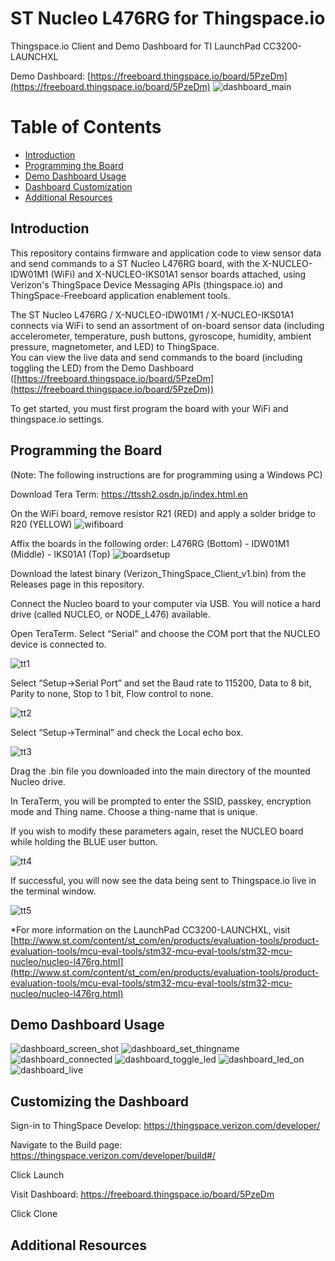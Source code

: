 ST Nucleo L476RG for Thingspace.io
==============================================

Thingspace.io Client and Demo Dashboard for TI LaunchPad CC3200-LAUNCHXL

Demo Dashboard: [https://freeboard.thingspace.io/board/5PzeDm](https://freeboard.thingspace.io/board/5PzeDm)
![dashboard_main](./doc_images/dash-full.png)

# Table of Contents
*   [Introduction](#introduction)
*   [Programming the Board](#programming-the-board)
*   [Demo Dashboard Usage](#demo-dashboard-usage)
*   [Dashboard Customization](#customizing-the-dashboard)
*   [Additional Resources](#additional-resources)

Introduction
------------
This repository contains firmware and application code to view sensor data and send commands to a ST Nucleo L476RG board, with the X-NUCLEO-IDW01M1 (WiFi) and X-NUCLEO-IKS01A1 sensor boards attached, using Verizon's ThingSpace Device Messaging APIs (thingspace.io) and ThingSpace-Freeboard application enablement tools.

The ST Nucleo L476RG / X-NUCLEO-IDW01M1 / X-NUCLEO-IKS01A1 connects via WiFi to send an assortment of on-board sensor data (including accelerometer, temperature, push buttons, gyroscope, humidity, ambient pressure, magnetometer, and LED) to ThingSpace.  
You can view the live data and send commands to the board (including toggling the LED) from the Demo Dashboard ([https://freeboard.thingspace.io/board/5PzeDm](https://freeboard.thingspace.io/board/5PzeDm))

To get started, you must first program the board with your WiFi and thingspace.io settings.

Programming the Board
---------------------
(Note: The following instructions are for programming using a Windows PC)

Download Tera Term: https://ttssh2.osdn.jp/index.html.en

On the WiFi board, remove resistor R21 (RED) and apply a solder bridge to R20 (YELLOW)
![wifiboard](./doc_images/wifisetup.png)

Affix the boards in the following order:  L476RG (Bottom) - IDW01M1 (Middle) - IKS01A1 (Top)
![boardsetup](./doc_images/boardsetup.png)

Download the latest binary (Verizon_ThingSpace_Client_v1.bin) from the Releases page in this repository.

Connect the Nucleo board to your computer via USB.  You will notice a hard drive (called NUCLEO, or NODE_L476) available.  

Open TeraTerm. Select “Serial” and choose the COM port that the NUCLEO device is connected to.

![tt1](./doc_images/teraterm.png)

Select “Setup->Serial Port” and set the Baud rate to 115200, Data to 8 bit, Parity to none, Stop to 1 bit, Flow control to none.

![tt2](./doc_images/teraterm2.png)

Select “Setup->Terminal” and check the Local echo box.

![tt3](./doc_images/teraterm3.png)


Drag the .bin file you downloaded into the main directory of the mounted Nucleo drive.

In TeraTerm, you will be prompted to enter the SSID, passkey, encryption mode and Thing name.  Choose a thing-name that is unique.

If you wish to modify these parameters again, reset the NUCLEO board while holding the BLUE user button.

![tt4](./doc_images/teraterm4.png)

If successful, you will now see the data being sent to Thingspace.io live in the terminal window.

![tt5](./doc_images/teraterm5.png)



*For more information on the LaunchPad CC3200-LAUNCHXL, visit [http://www.st.com/content/st_com/en/products/evaluation-tools/product-evaluation-tools/mcu-eval-tools/stm32-mcu-eval-tools/stm32-mcu-nucleo/nucleo-l476rg.html](http://www.st.com/content/st_com/en/products/evaluation-tools/product-evaluation-tools/mcu-eval-tools/stm32-mcu-eval-tools/stm32-mcu-nucleo/nucleo-l476rg.html)

Demo Dashboard Usage
--------------------

![dashboard_screen_shot](./doc_images/dash1.png)
![dashboard_set_thingname](./doc_images/dash2.png)
![dashboard_connected](./doc_images/dash3.png)
![dashboard_toggle_led](./doc_images/dash4.png)
![dashboard_led_on](./doc_images/dash-full.png)
![dashboard_live](./doc_images/dash5.png)


Customizing the Dashboard 
--------------------------
Sign-in to ThingSpace Develop: https://thingspace.verizon.com/developer/

Navigate to the Build page: https://thingspace.verizon.com/developer/build#/ 

Click Launch

Visit Dashboard: https://freeboard.thingspace.io/board/5PzeDm

Click Clone


Additional Resources
--------------------
